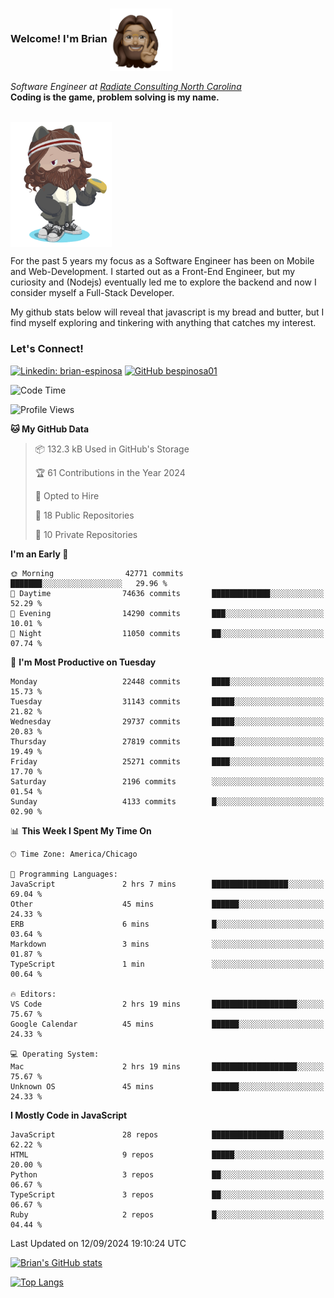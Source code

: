 ###  Welcome! I'm Brian <img align="center" src="https://github.com/bespinosa01/bespinosa01/blob/main/assets/peace-animoji.png" height="100" /></h2>
<p><em>Software Engineer at <a href="https://www.radiateconsulting.coop/north-carolina-tech-coop">Radiate Consulting North Carolina</a>
 <br/>
<!-- </br>Developer Consultant at <a href="https://codethedream.org/">Code The Dream</a> -->
</em> <b>Coding is the game, problem solving is my name.</b></p>

<br/>


 <img align="center" src="https://github.com/bespinosa01/bespinosa01/blob/main/assets/octo-me.png" height="200" /> 
 <p>
 For the past 5 years my focus as a Software Engineer has been on Mobile and Web-Development. I started out as a Front-End Engineer, but my curiosity and (Nodejs) eventually led me to explore the backend and now I consider myself a Full-Stack Developer.
</p>
<p>
 My github stats below will reveal that javascript is my bread and butter, but I find myself exploring and tinkering with anything that catches my interest. 
 </p>
 
 
### Let's Connect!

[![Linkedin: brian-espinosa](https://img.shields.io/badge/-brian--espinosa-blue?style=flat-square&logo=Linkedin&logoColor=white&link=https://www.linkedin.com/in/brian-espinosa/)](https://www.linkedin.com/in/brian-espinosa/)
[![GitHub bespinosa01](https://img.shields.io/github/followers/bespinosa01?label=follow&style=social)](https://github.com/bespinosa01)



<!--START_SECTION:waka-->
![Code Time](http://img.shields.io/badge/Code%20Time-1%2C644%20hrs%2035%20mins-blue)

![Profile Views](http://img.shields.io/badge/Profile%20Views-0-blue)

**🐱 My GitHub Data** 

> 📦 132.3 kB Used in GitHub's Storage 
 > 
> 🏆 61 Contributions in the Year 2024
 > 
> 💼 Opted to Hire
 > 
> 📜 18 Public Repositories 
 > 
> 🔑 10 Private Repositories 
 > 
**I'm an Early 🐤** 

```text
🌞 Morning                42771 commits       ███████░░░░░░░░░░░░░░░░░░   29.96 % 
🌆 Daytime                74636 commits       █████████████░░░░░░░░░░░░   52.29 % 
🌃 Evening                14290 commits       ███░░░░░░░░░░░░░░░░░░░░░░   10.01 % 
🌙 Night                  11050 commits       ██░░░░░░░░░░░░░░░░░░░░░░░   07.74 % 
```
📅 **I'm Most Productive on Tuesday** 

```text
Monday                   22448 commits       ████░░░░░░░░░░░░░░░░░░░░░   15.73 % 
Tuesday                  31143 commits       █████░░░░░░░░░░░░░░░░░░░░   21.82 % 
Wednesday                29737 commits       █████░░░░░░░░░░░░░░░░░░░░   20.83 % 
Thursday                 27819 commits       █████░░░░░░░░░░░░░░░░░░░░   19.49 % 
Friday                   25271 commits       ████░░░░░░░░░░░░░░░░░░░░░   17.70 % 
Saturday                 2196 commits        ░░░░░░░░░░░░░░░░░░░░░░░░░   01.54 % 
Sunday                   4133 commits        █░░░░░░░░░░░░░░░░░░░░░░░░   02.90 % 
```


📊 **This Week I Spent My Time On** 

```text
🕑︎ Time Zone: America/Chicago

💬 Programming Languages: 
JavaScript               2 hrs 7 mins        █████████████████░░░░░░░░   69.04 % 
Other                    45 mins             ██████░░░░░░░░░░░░░░░░░░░   24.33 % 
ERB                      6 mins              █░░░░░░░░░░░░░░░░░░░░░░░░   03.64 % 
Markdown                 3 mins              ░░░░░░░░░░░░░░░░░░░░░░░░░   01.87 % 
TypeScript               1 min               ░░░░░░░░░░░░░░░░░░░░░░░░░   00.64 % 

🔥 Editors: 
VS Code                  2 hrs 19 mins       ███████████████████░░░░░░   75.67 % 
Google Calendar          45 mins             ██████░░░░░░░░░░░░░░░░░░░   24.33 % 

💻 Operating System: 
Mac                      2 hrs 19 mins       ███████████████████░░░░░░   75.67 % 
Unknown OS               45 mins             ██████░░░░░░░░░░░░░░░░░░░   24.33 % 
```

**I Mostly Code in JavaScript** 

```text
JavaScript               28 repos            ████████████████░░░░░░░░░   62.22 % 
HTML                     9 repos             █████░░░░░░░░░░░░░░░░░░░░   20.00 % 
Python                   3 repos             ██░░░░░░░░░░░░░░░░░░░░░░░   06.67 % 
TypeScript               3 repos             ██░░░░░░░░░░░░░░░░░░░░░░░   06.67 % 
Ruby                     2 repos             █░░░░░░░░░░░░░░░░░░░░░░░░   04.44 % 
```




 Last Updated on 12/09/2024 19:10:24 UTC
<!--END_SECTION:waka-->


<!--  Github STATS -->
[![Brian's GitHub stats](https://github-readme-stats.vercel.app/api?username=bespinosa01&hide=stars,contribs&count_private=true&show_icons=true)](https://github.com/anuraghazra/github-readme-stats)

[![Top Langs](https://github-readme-stats.vercel.app/api/top-langs/?username=bespinosa01&layout=compact)](https://github.com/anuraghazra/github-readme-stats)



<!--
**bespinosa01/bespinosa01** is a ✨ _special_ ✨ repository because its `README.md` (this file) appears on your GitHub profile.

Here are some ideas to get you started:

- 🔭 I’m currently working on ...
- 🌱 I’m currently learning ...
- 👯 I’m looking to collaborate on ...
- 🤔 I’m looking for help with ...
- 💬 Ask me about ...
- 📫 How to reach me: ...
- 😄 Pronouns: ...
- ⚡ Fun fact: ...
-->
